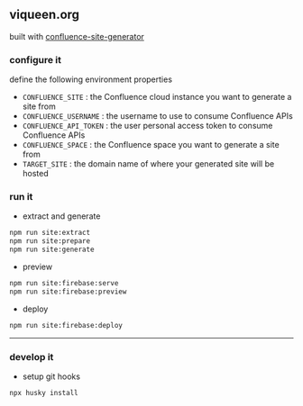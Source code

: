 ## viqueen.org

built with [confluence-site-generator](https://github.com/viqueen/confluence-site-generator)

### configure it

define the following environment properties

- `CONFLUENCE_SITE` : the Confluence cloud instance you want to generate a site from
- `CONFLUENCE_USERNAME` : the username to use to consume Confluence APIs
- `CONFLUENCE_API_TOKEN` : the user personal access token to consume Confluence APIs
- `CONFLUENCE_SPACE` : the Confluence space you want to generate a site from
- `TARGET_SITE` : the domain name of where your generated site will be hosted

### run it

- extract and generate

```bash
npm run site:extract
npm run site:prepare
npm run site:generate
```

- preview

```bash
npm run site:firebase:serve
npm run site:firebase:preview
```

- deploy

```bash
npm run site:firebase:deploy
```

---

### develop it

- setup git hooks

```bash
npx husky install
```
